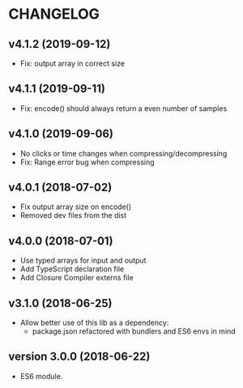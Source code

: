 # CHANGELOG

## v4.1.2 (2019-09-12)
- Fix: output array in correct size

## v4.1.1 (2019-09-11)
- Fix: encode() should always return a even number of samples

## v4.1.0 (2019-09-06)
- No clicks or time changes when compressing/decompressing
- Fix: Range error bug when compressing

## v4.0.1 (2018-07-02)
- Fix output array size on encode()
- Removed dev files from the dist

## v4.0.0 (2018-07-01)
- Use typed arrays for input and output
- Add TypeScript declaration file
- Add Closure Compiler externs file

## v3.1.0 (2018-06-25)
- Allow better use of this lib as a dependency:
	- package.json refactored with bundlers and ES6 envs in mind

## version 3.0.0 (2018-06-22)
- ES6 module.